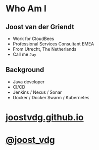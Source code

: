 <!-- .slide: class="dark center" -->
# Who Am I


<!-- .slide: data-background="img/products/cd-logo.png" data-background-size="contain" class="center dark" -->

## Joost van der Griendt

* Work for CloudBees
* Professional Services Consultant EMEA
* From Utrecht, The Netherlands
* Call me `Jay`


<!-- .slide: class="dark" -->

## Background

* Java developer
* CI/CD
* Jenkins / Nexus / Sonar
* Docker / Docker Swarm / Kubernetes


<!-- .slide: class="dark" -->

# [joostvdg.github.io](https://joostvdg.github.io)


<!-- .slide: data-background="img/products/twitter.png" data-background-size="contain" class="dark" -->

# [@joost_vdg](https://twitter.com/joostvdg)
